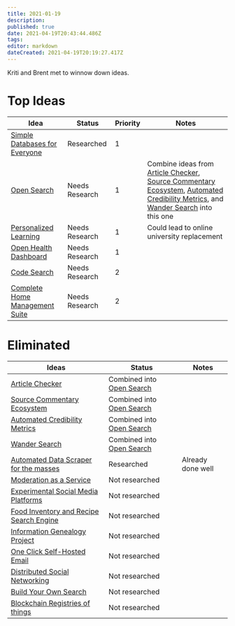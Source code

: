 ```yaml
---
title: 2021-01-19
description: 
published: true
date: 2021-04-19T20:43:44.486Z
tags: 
editor: markdown
dateCreated: 2021-04-19T20:19:27.417Z
---
```


Kriti and Brent met to winnow down ideas.

# Top Ideas

| Idea | Status | Priority | Notes |
|-|-|-|-|
| [Simple Databases for Everyone](dabble.md) | Researched | 1 | |
| [Open Search](open-search.md) | Needs Research | 1 | Combine ideas from [Article Checker](article-checker.md), [Source Commentary Ecosystem](source-commentary-ecosystem.md), [Automated Credibility Metrics](automated-credibility-metrics.md), and [Wander Search](direction-search.md) into this one | 
| [Personalized Learning](personalized-learning.md) | Needs Research | 1 | Could lead to online university replacement |
| [Open Health Dashboard](open-health-dashboard.md) | Needs Research | 1 | |
| [Code Search](code-search.md) | Needs Research | 2 | |
| [Complete Home Management Suite](home-management.md) | Needs Research | 2 | |

# Eliminated

| Ideas | Status | Notes | 
|-|-|-|
| [Article Checker](article-checker.md) | Combined into [Open Search](open-search.md) | |
| [Source Commentary Ecosystem](source-commentary-ecosystem.md) | Combined into [Open Search](open-search.md) | |
| [Automated Credibility Metrics](automated-credibility-metrics.md) | Combined into [Open Search](open-search.md) | |
| [Wander Search](direction-search.md) | Combined into [Open Search](open-search.md) | |
| [Automated Data Scraper for the masses](auto-data-scraper.md) | Researched | Already done well |
| [Moderation as a Service](moderation-service.md) | Not researched | |
| [Experimental Social Media Platforms](social-media-experiments.md) | Not researched | |
| [Food Inventory and Recipe Search Engine](recipe-search.md) | Not researched | |
| [Information Genealogy Project](info-genealogy.md) | Not researched | |
| [One Click Self-Hosted Email](self-hosted-email.md) | Not researched | |
| [Distributed Social Networking](distributed-social.md) | Not researched | |
| [Build Your Own Search](build-your-own-search.md) | Not researched | |
| [Blockchain Registries of things](blockchain-registries.md) | Not researched | |
